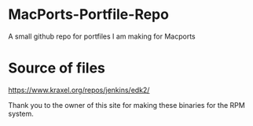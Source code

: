 # MacPorts-Portfile-Repo
A small github repo for portfiles I am making for Macports

# Source of files
https://www.kraxel.org/repos/jenkins/edk2/

Thank you to the owner of this site for making these binaries for the RPM system.
